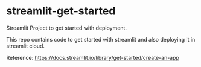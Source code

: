 # streamlit-get-started
Streamlit Project to get started with deployment.

This repo contains code to get started with streamlit and also deploying it in streamlit cloud.

Reference: https://docs.streamlit.io/library/get-started/create-an-app

